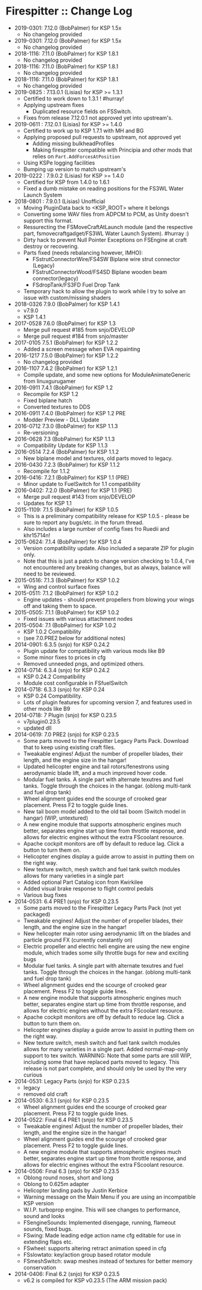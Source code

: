 # Firespitter :: Change Log

* 2019-0301: 7.12.0 (BobPalmer) for KSP 1.5x
	+ No changelog provided
* 2019-0301: 7.12.0 (BobPalmer) for KSP 1.5x
	+ No changelog provided
* 2018-1116: 7.11.0 (BobPalmer) for KSP 1.8.1
	+ No changelog provided
* 2018-1116: 7.11.0 (BobPalmer) for KSP 1.8.1
	+ No changelog provided
* 2018-1116: 7.11.0 (BobPalmer) for KSP 1.8.1
	+ No changelog provided
* 2019-0825 : 7.13.0.1 (Lisias) for KSP >= 1.3.1
	+ Certified to work down to 1.3.1 ! #hurray!
	+ Applying upstream fixes
		- Duplicated resource fields on FSSwitch. 
	+ Fixes from release 7.12.0.1 not approved yet into upstream's.
* 2019-0611 : 7.12.0.1 (Lisias) for KSP >= 1.4.0
	+ Certified to work up to KSP 1.7.1 with MH and BG
	+ Applying proposed pull requests to upstream, not approved yet
		- Adding missing bulkheadProfiles
		- Making firespitter compatible with Principia and other mods that relies on `Part.AddForcesAtPosition`
	+ Using KSPe logging facilities 
	+ Bumping up version to match upstream's
* 2019-0222 : 7.9.0.2 (Lisias) for KSP >= 1.4.0
	+ Certified for KSP from 1.4.0 to 1.6.1
	+ Fixed a dumb mistake on reading positions for the FS3WL Water Launch System 
* 2018-0801 : 7.9.0.1 (Lisias) Unofficial
	+ Moving PluginData back to <KSP_ROOT> where it belongs
	+ Converting some WAV files from ADPCM to PCM, as Unity doesn't support this format.
	+ Ressurecting the FSMoveCraftAtLaunch module (and the respective part, fsmovecraftgadget/FS3WL Water Launch System). #hurray :)
	+ Dirty hack to prevent Null Pointer Exceptions on FSEngine at craft destroy or recovering.
	+ Parts fixed (needs rebalancing however, IMHO):
		-  FSstrutConnectorWire/FS4SW Biplane wire strut connector (Legacy)
		-  FSstrutConnectorWood/FS4SD Biplane wooden beam connector(legacy)
		-  FSdropTank/FS3FD Fuel Drop Tank
	+ Temporary hack to allow the plugin to work while I try to solve an issue with custom/missing shaders
* 2018-0326 7.9.0 (BobPalmer) for KSP 1.4.1
	+ v7.9.0
	+ KSP 1.4.1 
* 2017-0528 7.6.0 (BobPalmer) for KSP 1.3
	+ Merge pull request #185 from snjo/DEVELOP
	+ Merge pull request #184 from snjo/master
* 2017-0105 7.5.1 (BobPalmer) for KSP 1.2.2
	+ Added a screen message when EVA repainting 
* 2016-1217 7.5.0 (BobPalmer) for KSP 1.2.2
	+ No changelog provided 
* 2016-1107 7.4.2 (BobPalmer) for KSP 1.2.1
	+ Compile update, and some new options for ModuleAnimateGeneric from linuxgurugamer 
* 2016-0911 7.4.1 (BobPalmer) for KSP 1.2
	+ Recompile for KSP 1.2
	+ Fixed biplane hatch
	+ Converted textures to DDS 
* 2016-0911 7.4.0 (BobPalmer) for KSP 1.2 PRE
	+ Modder Preview - DLL Update 
* 2016-0712 7.3.0 (BobPalmer) for KSP 1.1.3
	+ Re-versioning 
* 2016-0628 7.3 (BobPalmer) for KSP 1.1.3
	+ Compatibility Update for KSP 1.1.3 
* 2016-0514 7.2.4 (BobPalmer) for KSP 1.1.2
	+ New biplane model and textures, old parts moved to legacy. 
* 2016-0430 7.2.3 (BobPalmer) for KSP 1.1.2
	+ Recompile for 1.1.2 
* 2016-0416: 7.2.1 (BobPalmer) for KSP 1.1 (PRE)
	+ Minor update to FuelSwitch for 1.1 compatibility
* 2016-0402: 7.2.0 (BobPalmer) for KSP 1.1 (PRE)
	+ Merge pull request #143 from snjo/DEVELOP
	+ Updates for KSP 1.1
* 2015-1109: 7.1.5 (BobPalmer) for KSP 1.0.5
	+ This is a preliminary compatibility release for KSP 1.0.5 - please be sure to report any bugs/etc. in the forum thread.
	+ Also includes a large number of config fixes fro Ruedii and khr15714n! 
* 2015-0624: 7.1.4 (BobPalmer) for KSP 1.0.4
	+ Version compatibility update. Also included a separate ZIP for plugin only.
	+ Note that this is just a patch to change version checking to 1.0.4, I've not encountered any breaking changes, but as always, balance will need to be reviewed.
* 2015-0516: 7.1.3 (BobPalmer) for KSP 1.0.2
	+ Wing and control surface fixes 
* 2015-0511: 7.1.2 (BobPalmer) for KSP 1.0.2
	+ Engine updates - should prevent propellers from blowing your wings off and taking them to space. 
* 2015-0505: 7.1.1 (BobPalmer) for KSP 1.0.2
	+ Fixed issues with various attachment nodes
* 2015-0504: 7.1 (BobPalmer) for KSP 1.0.2
	+ KSP 1.0.2 Compatibility
	+ (see 7.0.PRE2 below for additional notes)
* 2014-0901: 6.3.5 (snjo) for KSP 0.24.2
	+ Plugin update for compatibility with various mods like B9
	+ Some minor fixes to prices in cfg
	+ Removed unneeded pngs, and optimized others.
* 2014-0714: 6.3.4 (snjo) for KSP 0.24.2
	+ KSP 0.24.2 Compatibility
	+ Module cost configurable in FSfuelSwitch
* 2014-0718: 6.3.3 (snjo) for KSP 0.24
	+ KSP 0.24 Compatibility.
	+ Lots of plugin features for upcoming version 7, and features used in other mods like B9
* 2014-0718: 7 Plugin (snjo) for KSP 0.23.5
	+ v7plugin0.23.5
	+ updated dll
* 2014-0619: 7.0 PRE2 (snjo) for KSP 0.23.5
	+ Some parts moved to the Firespitter Legacy Parts Pack. Download that to keep using existing craft files.
	+ Tweakable engines! Adjust the number of propeller blades, their length, and the engine size in the hangar!
	+ Updated helicopter engine and tail rotors/fenestrons using aerodynamic blade lift, and a much improved hover code.
	+ Modular fuel tanks. A single part with alternate texutres and fuel tanks. Toggle through the choices in the hangar. (oblong multi-tank and fuel drop tank)
	+ Wheel alignment guides end the scourge of crooked gear placement. Press F2 to toggle guide lines.
	+ New tail boom model added to the old tail boom (Switch model in hangar) (WIP, untextured)
	+ A new engine module that supports atmospheric engines much better, separates engine start up time from throttle response, and allows for electric engines without the extra FScoolant resource.
	+ Apache cockpit monitors are off by default to reduce lag. Click a button to turn them on.
	+ Helicopter engines display a guide arrow to assist in putting them on the right way.
	+ New texture switch, mesh switch and fuel tank switch modules allows for many varieties in a single part
	+ Added optional Part Catalog icon from Kwirkilee
	+ Added visual brake response to flight control pedals
	+ Various bug fixes
* 2014-0531: 6.4 PRE1 (snjo) for KSP 0.23.5
	+ Some parts moved to the Firespitter Legacy Parts Pack (not yet packaged)
	+ Tweakable engines! Adjust the number of propeller blades, their length, and the engine size in the hangar!
	+ New helicopter main rotor using aerodynamic lift on the blades and particle ground FX (currently constantly on)
	+ Electric propeller and electric heli engine are using the new engine module, which trades some silly throttle bugs for new and exciting bugs
	+ Modular fuel tanks. A single part with alternate texutres and fuel tanks. Toggle through the choices in the hangar. (oblong multi-tank and fuel drop tank)
	+ Wheel alignment guides end the scourge of crooked gear placement. Press F2 to toggle guide lines.
	+ A new engine module that supports atmospheric engines much better, separates engine start up time from throttle response, and allows for electric engines without the extra FScoolant resource.
	+ Apache cockpit monitors are off by default to reduce lag. Click a button to turn them on.
	+ Helicopter engines display a guide arrow to assist in putting them on the right way.
	+ New texture switch, mesh switch and fuel tank switch modules allows for many varieties in a single part. Added normal-map-only support to tex switch.
WARNING: Note that some parts are still WIP, including some that have replaced parts moved to legacy. This release is not part complete, and should only be used by the very curious 
* 2014-0531: Legacy Parts (snjo) for KSP 0.23.5
	+ legacy
	+ removed old craft
* 2014-0530: 6.3.1 (snjo) for KSP 0.23.5
	+ Wheel alignment guides end the scourge of crooked gear placement. Press F2 to toggle guide lines.
* 2014-0522: Final 6.4 PRE1 (snjo) for KSP 0.23.5
	+ Tweakable engines! Adjust the number of propeller blades, their length, and the engine size in the hangar!
	+ Wheel alignment guides end the scourge of crooked gear placement. Press F2 to toggle guide lines.
	+ A new engine module that supports atmospheric engines much better, separates engine start up time from throttle response, and allows for electric engines without the extra FScoolant resource.
* 2014-0506: Final 6.3 (snjo) for KSP 0.23.5
	+ Oblong round noses, short and long
	+ Oblong to 0.625m adapter
	+ Helicopter landing pads by Justin Kerbice
	+ Warning message on the Main Menu if you are using an incompatible KSP version
	+ W.I.P. turboprop engine. This will see changes to performance, sound and looks
	+ FSengineSounds: Implemented disengage, running, flameout sounds, fixed bugs.
	+ FSwing: Made leading edge action name cfg editable for use in extending flaps etc.
	+ FSwheel: supports altering retract animation speed in cfg
	+ FSslowtato: key/action group based rotator module
	+ FSmeshSwitch: swap meshes instead of textures for better memory conservation
* 2014-0406: Final 6.2 (snjo) for KSP 0.23.5
	+ v6.2 is compiled for KSP v0.23.5 (The ARM mission pack)
